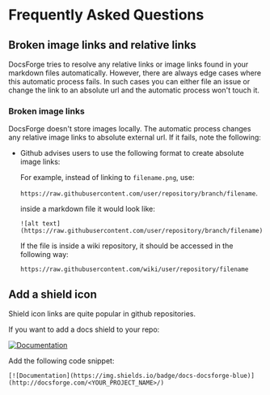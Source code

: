 # Frequently Asked Questions

## Broken image links and relative links

DocsForge tries to resolve any relative links or image links found in your markdown files automatically. 
However, there are always edge cases where this automatic process fails.
In such cases you can either file an issue or change the link to an absolute url and the automatic process won't touch it.

### Broken image links

DocsForge doesn't store images locally. The automatic process changes any relative image links to absolute external url.
If it fails, note the following:

- Github advises users to use the following format to create absolute image links:
    
    For example, instead of linking to `filename.png`, use:
    
    `https://raw.githubusercontent.com/user/repository/branch/filename`.
    
    inside a markdown file it would look like:
    
    `![alt text](https://raw.githubusercontent.com/user/repository/branch/filename)`
    
    If the file is inside a wiki repository, it should be accessed in the following way:
    
    `https://raw.githubusercontent.com/wiki/user/repository/filename`

## Add a shield icon

Shield icon links are quite popular in github repositories.

If you want to add a docs shield to your repo:

[![Documentation](https://img.shields.io/badge/docs-docsforge-blue)](http://docsforge.com/<YOUR_PROJECT_NAME>/)

Add the following code snippet:

`[![Documentation](https://img.shields.io/badge/docs-docsforge-blue)](http://docsforge.com/<YOUR_PROJECT_NAME>/)`